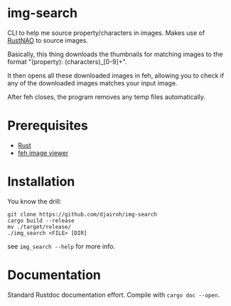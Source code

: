 # img-search
CLI to help me source property/characters in images.
Makes use of [RustNAO](https://github.com/ClementTsang/RustNAO) to source images.

Basically, this thing downloads the thumbnails for matching images to the format
"(property): (characters)_[0-9]+".

It then opens all these downloaded images in feh, allowing you to check if any of the downloaded images
matches your input image.

After feh closes, the program removes any temp files automatically.

# Prerequisites
 * [Rust](https://www.rust-lang.org/)
 * [feh image viewer](https://feh.finalrewind.org/)

# Installation
You know the drill:
```shell
git clone https://github.com/djairoh/img-search
cargo build --release
mv ./target/release/
./img_search <FILE> [DIR]
```

see `img_search --help` for more info.

# Documentation
Standard Rustdoc documentation effort.
Compile with `cargo doc --open`.


